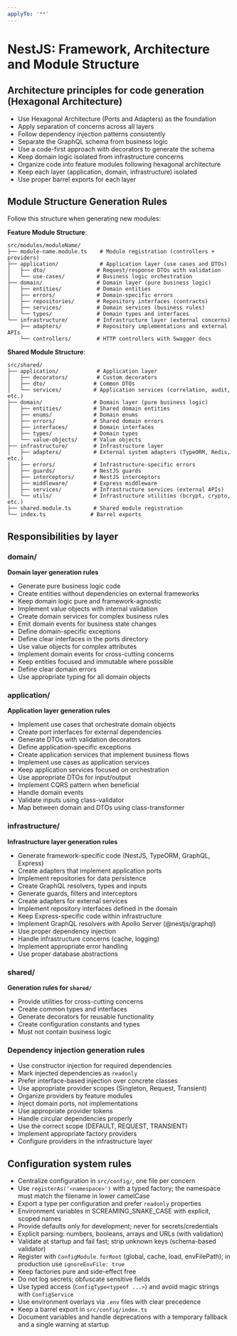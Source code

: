 ```yaml
---
applyTo: '**'
---
```


# NestJS: Framework, Architecture and Module Structure

## Architecture principles for code generation (Hexagonal Architecture)

- Use Hexagonal Architecture (Ports and Adapters) as the foundation
- Apply separation of concerns across all layers
- Follow dependency injection patterns consistently
- Separate the GraphQL schema from business logic
- Use a code-first approach with decorators to generate the schema
- Keep domain logic isolated from infrastructure concerns
- Organize code into feature modules following hexagonal architecture
- Keep each layer (application, domain, infrastructure) isolated
- Use proper barrel exports for each layer

## Module Structure Generation Rules

Follow this structure when generating new modules:

**Feature Module Structure**:

```
src/modules/moduleName/
├── module-name.module.ts    # Module registration (controllers + providers)
├── application/             # Application layer (use cases and DTOs)
│   ├── dto/                # Request/response DTOs with validation
│   └── use-cases/          # Business logic orchestration
├── domain/                 # Domain layer (pure business logic)
│   ├── entities/           # Domain entities
│   ├── errors/             # Domain-specific errors
│   ├── repositories/       # Repository interfaces (contracts)
│   ├── services/           # Domain services (business rules)
│   └── types/              # Domain types and interfaces
└── infrastructure/         # Infrastructure layer (external concerns)
    ├── adapters/           # Repository implementations and external APIs
    └── controllers/        # HTTP controllers with Swagger docs
```

**Shared Module Structure**:

```
src/shared/
├── application/            # Application layer
│   ├── decorators/         # Custom decorators
│   ├── dto/               # Common DTOs
│   └── services/          # Application services (correlation, audit, etc.)
├── domain/                # Domain layer (pure business logic)
│   ├── entities/          # Shared domain entities
│   ├── enums/             # Domain enums
│   ├── errors/            # Shared domain errors
│   ├── interfaces/        # Domain interfaces
│   ├── types/             # Domain types
│   └── value-objects/     # Value objects
├── infrastructure/        # Infrastructure layer
│   ├── adapters/          # External system adapters (TypeORM, Redis, etc.)
│   ├── errors/            # Infrastructure-specific errors
│   ├── guards/            # NestJS guards
│   ├── interceptors/      # NestJS interceptors
│   ├── middleware/        # Express middleware
│   ├── services/          # Infrastructure services (external APIs)
│   └── utils/             # Infrastructure utilities (bcrypt, crypto, etc.)
├── shared.module.ts       # Shared module registration
└── index.ts              # Barrel exports
```

## Responsibilities by layer

### domain/

**Domain layer generation rules**

- Generate pure business logic code
- Create entities without dependencies on external frameworks
- Keep domain logic pure and framework-agnostic
- Implement value objects with internal validation
- Create domain services for complex business rules
- Emit domain events for business state changes
- Define domain-specific exceptions
- Define clear interfaces in the ports directory
- Use value objects for complex attributes
- Implement domain events for cross-cutting concerns
- Keep entities focused and immutable where possible
- Define clear domain errors
- Use appropriate typing for all domain objects

### application/

**Application layer generation rules**

- Implement use cases that orchestrate domain objects
- Create port interfaces for external dependencies
- Generate DTOs with validation decorators
- Define application-specific exceptions
- Create application services that implement business flows
- Implement use cases as application services
- Keep application services focused on orchestration
- Use appropriate DTOs for input/output
- Implement CQRS pattern when beneficial
- Handle domain events
- Validate inputs using class-validator
- Map between domain and DTOs using class-transformer

### infrastructure/

**Infrastructure layer generation rules**

- Generate framework-specific code (NestJS, TypeORM, GraphQL, Express)
- Create adapters that implement application ports
- Implement repositories for data persistence
- Create GraphQL resolvers, types and inputs
- Generate guards, filters and interceptors
- Create adapters for external services
- Implement repository interfaces defined in the domain
- Keep Express-specific code within infrastructure
- Implement GraphQL resolvers with Apollo Server (@nestjs/graphql)
- Use proper dependency injection
- Handle infrastructure concerns (cache, logging)
- Implement appropriate error handling
- Use proper database abstractions

### shared/

**Generation rules for `shared/`**

- Provide utilities for cross-cutting concerns
- Create common types and interfaces
- Generate decorators for reusable functionality
- Create configuration constants and types
- Must not contain business logic

### Dependency injection generation rules

- Use constructor injection for required dependencies
- Mark injected dependencies as `readonly`
- Prefer interface-based injection over concrete classes
- Use appropriate provider scopes (Singleton, Request, Transient)
- Organize providers by feature modules
- Inject domain ports, not implementations
- Use appropriate provider tokens
- Handle circular dependencies properly
- Use the correct scope (DEFAULT, REQUEST, TRANSIENT)
- Implement appropriate factory providers
- Configure providers in the infrastructure layer

## Configuration system rules

- Centralize configuration in `src/config/`, one file per concern
- Use `registerAs('<namespace>')` with a typed factory; the namespace must match the filename in lower camelCase
- Export a type per configuration and prefer `readonly` properties
- Environment variables in SCREAMING_SNAKE_CASE with explicit, scoped names
- Provide defaults only for development; never for secrets/credentials
- Explicit parsing: numbers, booleans, arrays and URLs (with validation)
- Validate at startup and fail fast; strip unknown keys (schema-based validator)
- Register with `ConfigModule.forRoot` (global, cache, load, envFilePath); in production use `ignoreEnvFile: true`
- Keep factories pure and side-effect free
- Do not log secrets; obfuscate sensitive fields
- Use typed access (`ConfigType<typeof ...>`) and avoid magic strings with `ConfigService`
- Use environment overlays via `.env` files with clear precedence
- Keep a barrel export in `src/config/index.ts`
- Document variables and handle deprecations with a temporary fallback and a single warning at startup
